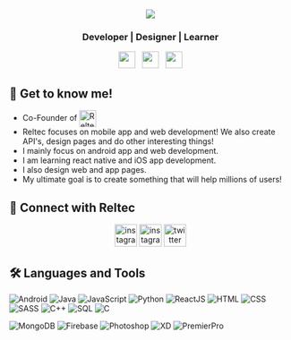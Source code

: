 
<div align="center">
  
  # <img src="https://i.imgur.com/WzXa8Pv.png"/>
  ###  Developer | Designer | Learner
</div>


<p align='center'>
<a href="https://twitter.com/khushboo1028"><img height="30" src="https://github.com/WaylonWalker/WaylonWalker/blob/main/icon/twitter.png?raw=true"></a>&nbsp;&nbsp;
<a href="https://instagram.com/ink_on_paper__"><img height="30" src="https://github.com/WaylonWalker/WaylonWalker/blob/main/icon/instagram.jpg?raw=true"></a>&nbsp;&nbsp;
<a href="https://in.linkedin.com/in/khushboo-gandhi-9aa57474"><img height="30" src="https://github.com/WaylonWalker/WaylonWalker/blob/main/icon/linkedin.png?raw=true"></a>
</p>

## 🧑‍ Get to know me!

- Co-Founder of [<img src="https://imgur.com/6zlae7s.jpg" height="30em" align="center" alt="Reltec" title="Reltec"/>](https://reltec.co.in)
- Reltec focuses on mobile app and web development! We also create API's, design pages and do other interesting things!
- I mainly focus on android app and web development.
- I am learning react native and iOS app development.
- I also design web and app pages.
- My ultimate goal is to create something that will help millions of users!

## 🔗 Connect with Reltec
<div align = 'center'
<a href="https://reltec.co.in"><img src="https://pbs.twimg.com/profile_images/1263503695146299393/zWrNfqNV_400x400.jpg" alt="instagram" width="40" height="40"/></a>
<a href="https://instagram.com/reltec.co.in"><img src="https://www.vectorlogo.zone/logos/instagram/instagram-icon.svg" alt="instagram" width="40" height="40"/></a>
<a href="https://twitter.com/reltecin"><img src="https://www.vectorlogo.zone/logos/twitter/twitter-official.svg" alt="twitter" width="40" height="40"/></a>
</div>

## 🛠 Languages and Tools

![Android](https://img.shields.io/badge/-Android-000?logo=android)
![Java](https://img.shields.io/badge/-Java-000?&logo=Java)
![JavaScript](https://img.shields.io/badge/-JavaScript-000?&logo=JavaScript&logoColor=ddc508)
![Python](https://img.shields.io/badge/-Python-000?&logo=python)
![ReactJS](https://img.shields.io/badge/-ReactJs-000?logo=react)
![HTML](https://img.shields.io/badge/-HTML-000?logo=html5)
![CSS](https://img.shields.io/badge/-CSS-000?logo=css3)
![SASS](https://img.shields.io/badge/-SASS-000?logo=sass)
![C++](https://img.shields.io/badge/-C++-000?&logo=c%2b%2b&logoColor=00599C)
![SQL](https://img.shields.io/badge/-SQL-000?&logo=MySQL&logoColor=4479A1)
![C](https://img.shields.io/badge/-C-000?&logo=C)

![MongoDB](https://img.shields.io/badge/-MongoDB-000?logo=mongodb)
![Firebase](https://img.shields.io/badge/-Firebase-000?logo=firebase)
![Photoshop](https://img.shields.io/badge/-Photoshop-000?logo=adobe-photoshop)
![XD](https://img.shields.io/badge/-Photoshop-000?logo=adobe-xd)
![PremierPro](https://img.shields.io/badge/-Premier%20Pro-000?logo=adobe-premier-pro&logoColor=FFFFFF)







